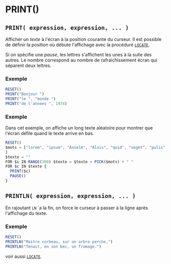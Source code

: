 # PRINT()

## `PRINT( expression, expression, ... )`

Afficher un _texte_ à l'écran à la position courante du curseur. Il est possible de définir la position où débute l'affichage avec la procédure [`LOCATE`](LOCATE).

Si on spécifie une _pause_, les lettres s'affichent les unes à la suite des autres. Le nombre correspond au nombre de rafraichissement écran qui séparent deux lettres.

### Exemple

```ts
RESET()
PRINT("Bonjour ")
PRINT("le ", "monde ")
PRINT("de l'annees ", 1974)
```

### Exemple

Dans cet exemple, on affiche un long texte aléatoire pour montrer que l'écran défile quand le texte arrive en bas.

```ts
RESET()
$mots = ["lorem", "ipsum", "Anselm", "Alois", "quid", "seget", "pulis", "nostrum", "partum", "loomis", "spartan", "per", "nox", "surris", "illo", "sapiente", "quia", "architecto", "optio", "facilis", "accusamus", "eum", "aut", "aut", "exercitationem", "unde", "molestiae", "voluptate", "quis", "deserunt", "sit", "delectus", "magni", "id", "molestiae", "quas", "quo", "vadis", "alias", "non", "sed", "ad", "fugiat", "veritatis"
]
$texte = ""
FOR $i IN RANGE(300) $texte = $texte + PICK($mots) + " "
FOR $c IN $texte {
  PRINT($c)
  PAUSE()
}
```

## `PRINTLN( expression, expression, ... )`

En rajoutant `LN` `a la fin, on force le curseur à passer à la ligne après l'affichage du texte.

### Exemple

```ts
RESET()
PRINTLN("Maitre corbeau, sur un arbre perche,")
PRINTLN("Tenait, en son bec, un fromage.")
```

voir aussi [`LOCATE`](LOCATE).

